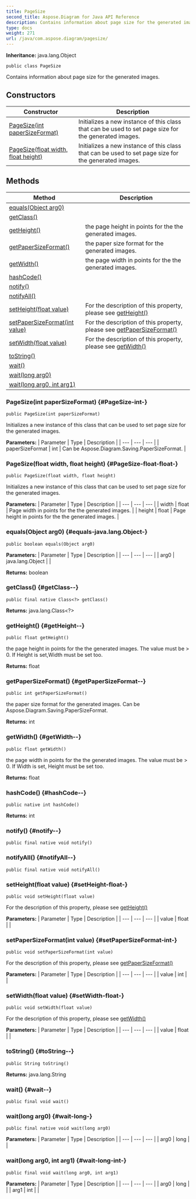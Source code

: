 ```yaml
---
title: PageSize
second_title: Aspose.Diagram for Java API Reference
description: Contains information about page size for the generated images.
type: docs
weight: 271
url: /java/com.aspose.diagram/pagesize/
---
```


**Inheritance:**
java.lang.Object
```
public class PageSize
```

Contains information about page size for the generated images.
## Constructors

| Constructor | Description |
| --- | --- |
| [PageSize(int paperSizeFormat)](#PageSize-int-) | Initializes a new instance of this class that can be used to set page size for the generated images. |
| [PageSize(float width, float height)](#PageSize-float-float-) | Initializes a new instance of this class that can be used to set page size for the generated images. |
## Methods

| Method | Description |
| --- | --- |
| [equals(Object arg0)](#equals-java.lang.Object-) |  |
| [getClass()](#getClass--) |  |
| [getHeight()](#getHeight--) | the page height in points for the the generated images. |
| [getPaperSizeFormat()](#getPaperSizeFormat--) | the paper size format for the generated images. |
| [getWidth()](#getWidth--) | the page width in points for the the generated images. |
| [hashCode()](#hashCode--) |  |
| [notify()](#notify--) |  |
| [notifyAll()](#notifyAll--) |  |
| [setHeight(float value)](#setHeight-float-) | For the description of this property, please see [getHeight()](../../com.aspose.diagram/pagesize\#getHeight--) |
| [setPaperSizeFormat(int value)](#setPaperSizeFormat-int-) | For the description of this property, please see [getPaperSizeFormat()](../../com.aspose.diagram/pagesize\#getPaperSizeFormat--) |
| [setWidth(float value)](#setWidth-float-) | For the description of this property, please see [getWidth()](../../com.aspose.diagram/pagesize\#getWidth--) |
| [toString()](#toString--) |  |
| [wait()](#wait--) |  |
| [wait(long arg0)](#wait-long-) |  |
| [wait(long arg0, int arg1)](#wait-long-int-) |  |
### PageSize(int paperSizeFormat) {#PageSize-int-}
```
public PageSize(int paperSizeFormat)
```


Initializes a new instance of this class that can be used to set page size for the generated images.

**Parameters:**
| Parameter | Type | Description |
| --- | --- | --- |
| paperSizeFormat | int | Can be Aspose.Diagram.Saving.PaperSizeFormat. |

### PageSize(float width, float height) {#PageSize-float-float-}
```
public PageSize(float width, float height)
```


Initializes a new instance of this class that can be used to set page size for the generated images.

**Parameters:**
| Parameter | Type | Description |
| --- | --- | --- |
| width | float | Page width in points for the the generated images. |
| height | float | Page height in points for the the generated images. |

### equals(Object arg0) {#equals-java.lang.Object-}
```
public boolean equals(Object arg0)
```




**Parameters:**
| Parameter | Type | Description |
| --- | --- | --- |
| arg0 | java.lang.Object |  |

**Returns:**
boolean
### getClass() {#getClass--}
```
public final native Class<?> getClass()
```




**Returns:**
java.lang.Class<?>
### getHeight() {#getHeight--}
```
public float getHeight()
```


the page height in points for the the generated images. The value must be > 0. If Height is set,Width must be set too.

**Returns:**
float
### getPaperSizeFormat() {#getPaperSizeFormat--}
```
public int getPaperSizeFormat()
```


the paper size format for the generated images. Can be Aspose.Diagram.Saving.PaperSizeFormat.

**Returns:**
int
### getWidth() {#getWidth--}
```
public float getWidth()
```


the page width in points for the the generated images. The value must be > 0. If Width is set, Height must be set too.

**Returns:**
float
### hashCode() {#hashCode--}
```
public native int hashCode()
```




**Returns:**
int
### notify() {#notify--}
```
public final native void notify()
```




### notifyAll() {#notifyAll--}
```
public final native void notifyAll()
```




### setHeight(float value) {#setHeight-float-}
```
public void setHeight(float value)
```


For the description of this property, please see [getHeight()](../../com.aspose.diagram/pagesize\#getHeight--)

**Parameters:**
| Parameter | Type | Description |
| --- | --- | --- |
| value | float |  |

### setPaperSizeFormat(int value) {#setPaperSizeFormat-int-}
```
public void setPaperSizeFormat(int value)
```


For the description of this property, please see [getPaperSizeFormat()](../../com.aspose.diagram/pagesize\#getPaperSizeFormat--)

**Parameters:**
| Parameter | Type | Description |
| --- | --- | --- |
| value | int |  |

### setWidth(float value) {#setWidth-float-}
```
public void setWidth(float value)
```


For the description of this property, please see [getWidth()](../../com.aspose.diagram/pagesize\#getWidth--)

**Parameters:**
| Parameter | Type | Description |
| --- | --- | --- |
| value | float |  |

### toString() {#toString--}
```
public String toString()
```




**Returns:**
java.lang.String
### wait() {#wait--}
```
public final void wait()
```




### wait(long arg0) {#wait-long-}
```
public final native void wait(long arg0)
```




**Parameters:**
| Parameter | Type | Description |
| --- | --- | --- |
| arg0 | long |  |

### wait(long arg0, int arg1) {#wait-long-int-}
```
public final void wait(long arg0, int arg1)
```




**Parameters:**
| Parameter | Type | Description |
| --- | --- | --- |
| arg0 | long |  |
| arg1 | int |  |

